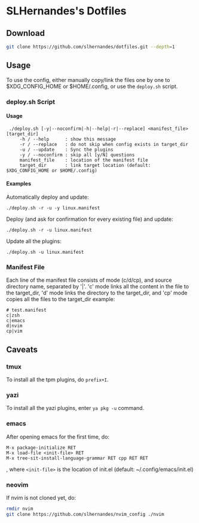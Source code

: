 # SLHernandes's Dotfiles
## Download

```sh
git clone https://github.com/slhernandes/dotfiles.git --depth=1
```

## Usage

To use the config, either manually copy/link the files one by one to \$XDG_CONFIG_HOME or \$HOME/.config,
or use the ```deploy.sh``` script.

### deploy.sh Script

#### Usage
```
 ./deploy.sh [-y|--noconfirm|-h|--help|-r|--replace] <manifest_file> [target_dir]
     -h / --help      : show this message
     -r / --replace   : do not skip when config exists in target_dir
     -u / --update    : Sync the plugins
     -y / --noconfirm : skip all [y/N] questions
     manifest_file    : location of the manifest file
     target_dir       : link target location (default: $XDG_CONFIG_HOME or $HOME/.config)
```

#### Examples
Automatically deploy and update:
```
./deploy.sh -r -u -y linux.manifest
```

Deploy (and ask for confirmation for every existing file) and update:
```
./deploy.sh -r -u linux.manifest
```

Update all the plugins:
```
./deploy.sh -u linux.manifest
```

### Manifest File

Each line of the manifest file consists of mode (c/d/cp), and source directory name, separated by '|'.
'c' mode links all the content in the file to the target_dir, 'd' mode links the directory
to the target_dir, and 'cp' mode copies all the files to the target_dir
example:
```
# test.manifest
c|zsh
c|emacs
d|nvim
cp|vim
```

## Caveats

### tmux

To install all the tpm plugins, do ```prefix+I```.

### yazi

To install all the yazi plugins, enter ```ya pkg -u``` command.

### emacs

After opening emacs for the first time, do:
```
M-x package-initialize RET
M-x load-file <init-file> RET
M-x tree-sit-install-language-grammar RET cpp RET RET
```
, where ```<init-file>``` is the location of init.el (default: ~/.config/emacs/init.el)

### neovim

If nvim is not cloned yet, do:
```sh
rmdir nvim
git clone https://github.com/slhernandes/nvim_config ./nvim
```
